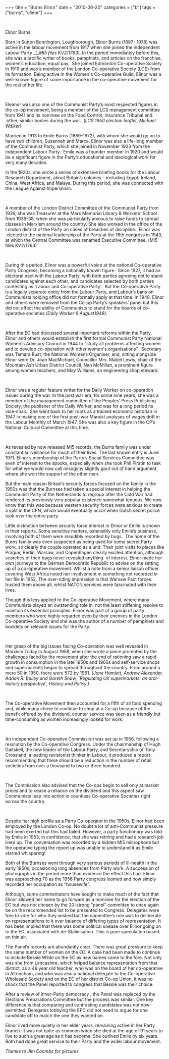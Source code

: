 +++
title = "Burns Elinor"
date = "2010-06-20"
categories = ["b"]
tags = ["burns", "elinor"]
+++

 

Elinor Burns

Born in Sutton Bonnington, Loughborough, Elinor Burns (1887- 1978) was active in the labour movement from 1917 when she joined the Independent Labour Party _(__MI5 files KV2/1763)._ In the period immediately before this, she was a prolific writer of books, pamphlets, and articles on the franchise, women’s education, equal pay.  She joined Edmonton Co-operative Society in 1919 and was a member of the London Co-operative Society (LCS) from its formation. Being active in the Women's Co-operative Guild, Elinor was a well-known figure of some importance in the co-operative movement for the rest of her life.

 

Eleanor was also one of the Communist Party’s most respected figures in the co-op movement, being a member of the LCS management committee from 1941 and its nominee on the Food Control, Insurance Tribunal and.  other, similar bodies during the war.  (_LCS 1950 election leaflet, Michael Walker)_

Married in 1913 to Emile Burns (1889-1972), with whom she would go on to have two children, Susannah and Marca, Elinor was also a life-long member of the Communist Party, which she joined in November 1923 from the Independent Labour Party.  Emile was a founder member in 1920 and would be a significant figure in the Party’s educational and ideological work for very many decades.

In the 1920s, she wrote a series of extensive briefing books for the Labour Research Department, about Britain’s colonies – including Egypt, Ireland, China, West Africa, and Malaya. During this period, she was connected with the League Against Imperialism.

 

A member of the London District Committee of the Communist Party from 1936, she was Treasurer at the Marx Memorial Library & Workers’ School from 1936-38, when she was particularly anxious to raise funds to spread classes in Marxism around the country. She also worked in the office of the London district of the Party on cases of breaches of discipline.  Elinor was  elected to the national leadership of the Party at the 16th congress in 1943, at which the Central Committee was renamed Executive Committee. (MI5 files KV2/1763)

 

During this period, Elinor was a powerful voice at the national Co-operative Party Congress, becoming a nationally known figure.  Since 1927, it had an electoral pact with the Labour Party, with both parties agreeing not to stand candidates against each other, and candidates selected by both parties contesting as ‘Labour and Co-operative Party’.  But the Co-operative Party is a legally separate entity from the Labour Party, and Labour’s bans on Communists holding office did not formally apply at that time. In 1948, Elinor and others were removed from the Co-op Party’s speakers’ panel but this did not affect the ability of Communists to stand for the boards of co-operative societies _(Daily Worker 6 August1948)._

 

After the EC had discussed several important reforms within the Party, Elinor and others would establish the first formal Communist Party National Women's Advisory Council in 1944 to “study all problems affecting women and to develop co-operation with other women's organisations”.  Secretary was Tamara Rust, the National Womens Organiser, and, sitting alongside Elinor were Dr. Joan MacMichael, Councillor Mrs. Mabel Lewis, chair of the Mountain Ash Urban District Council, Nan McMillan, a prominent figure among women teachers, and May Williams, an engineering shop steward.

 

Elinor was a regular feature writer for the Daily Worker on co-operation issues during the war. In the post war era, for some nine years, she was a member of the management committee of the Peoples’ Press Publishing Society, the publisher of the Daily Worker, and was for a long period its vice-chair.  She went back to her roots as a trained economic historian in 1947 in making one of the first post-war Marxist analyses of wages drift in the Labour Monthly of March 1947. She was also a key figure in the CP’s National Cultural Committee at this time.

 

As revealed by now released MI5 records, the Burns family was under constant surveillance for much of their lives. The last known entry is June 1971. Elinor’s membership of the Party’s Social Services Committee was even of interest to the spooks, especially when she took Phil Piratin to task for what we would now call misogyny slightly gout out of hand argument, where she won the support of the other men.   

But the main reason Britain’s security forces focused on the family in the 1950s was that the Burnses had taken a special interest in helping the Communist Party of the Netherlands to regroup after the Cold War had rendered its previously very popular existence somewhat tenuous. We now know that this was because western security forces were anxious to create a split in the CPN, which would eventually occur when Dutch secret police took over the entire party.

Little distinction between security force interest in Elinor or Emile is shown in their reports. Some sensitive matters, ostensibly only Emile’s business, involving both of them were inaudibly recorded by bugs.  The home of the Burns family was even suspected as being used for some secret Party work, so clearly the couple operated as a unit. Their joint visits to places like Prague, Berlin, Warsaw, and Copenhagen clearly excited attention, although searches of their bags never revealed anything  of interest. Elinor made her own journeys to the German Democratic Republic to advise on the setting up of a co-operative movement. Whilst a note from a senior liaison officer covering West Africa noted her involvement in something not recorded in her file in 1952. The over-riding impression is that Warsaw Pact forces trusted them above all, whilst NATO’s services were fascinated with their lives.

Though this less applied to the Co-operative Movement, where many Communists played an outstanding role in, not the least stiffening resolve to maintain its essential principles. Elinor was part of a group of party members who were highly regarded even by their enemies in the London Co-operative Society and she was the author of a number of pamphlets and booklets on relevant issues for the Party.

 

Her grasp of the big issues facing Co-operation was well revealed in Marxism Today in August 1958, when she wrote a piece promoted by the challenges faced by the movement after the end of rationing saw a rapid growth in consumption in the late 1950s and 1960s and self-service shops and supermarkets began to spread throughout the country. From around a mere 50 in 1950, there were 572 by 1961. _(Jane Hamlett, Andrew Alexander, Adrian R. Bailey and Gareth Shaw, \`Regulating UK supermarkets: an oral-history perspective’, History and Policy.)_

 

The Co-operative Movement then accounted for a fifth of all food spending and, while many chose to continue to shop at a Co-op because of the benefit offered by the dividend, counter service was seen as a friendly but time-consuming as women increasingly looked for work.

 

An independent Co-operative Commission was set up in 1956, following a resolution by the Co-operative Congress. Under the chairmanship of Hugh Gaitskell, the new leader of the Labour Party, and Secretaryship of Tony Crossland, a leading revisionist thinker in Labour, it produced a report recommending that there should be a reduction in the number of retail societies from over a thousand to two or three hundred.

 

The Commission also advised that the Co-ops begin to sell only at market prices and to cease a reliance on the dividend and this aspect saw Communists leap into action in countless Co-operative Societies right across the country.

 

Despite her high profile as a Party Co-operator in the 1950s, Elinor had been employed by the London Co-op. No doubt a lot of anti-Communist pressure had been exerted but this had failed. However, a party functionary was told by Emile in 1953, in confidence, that she was retiring and had a research job lined up. The conversation was recorded by a hidden MI5 microphone but the operative typing the report up was unable to understand it as Emile started whispering!

Both of the Burnses went through very serious periods of ill-health in the early 1950s, occasioning long absences from Party work. A succession of photographs in the period more than evidence the effect this had. Elinor was approaching 70 as the 1956 Party congress loomed and now simply recorded her occupation as “housewife”.

Although, some commentators have sought to make much of the fact that Elinor allowed her name to go forward as a nominee for the election of the EC but was not chosen by the 20-strong “panel” committee to once again be on the recommended list to be presented to Congress. Delegates were free to vote for who they wished but the committee’s role was to deliberate on representations to it over balance of differing types of representation. It has been implied that there was some political unease over Elinor going on to the EC, associated with de-Stalinisation. This is pure speculation based on thin air.

The Panel’s records are abundantly clear. There was great pressure to keep the same number of women on the EC. A case had been made to continue to include Bessie Wilde on the EC as new names came to the fore. Not only was she from Lancashire, which helped balance representation from that district, as a 49 year old teacher, who was on the board of her co-operative in Altrincham, and who was also a national delegate to the Co-operative Wholesale Society and on the EC of her district Co-op Union, it was no shock that the Panel reported to congress that Bessie was their choice.

After a review of inner-Party democracy , the Panel was replaced by the Elections Preparations Committee but the process was similar. One key difference is that comparing and contrasting candidates was not now permitted. Delegates lobbying the EPC did not need to argue for one candidate off to match the one they wanted on.

Elinor lived more quietly in her elder years, remaining active in her Party branch. It was not quite as common when she died at the age of 91 years to live to such a great age as it has become. She outlived Emile by six years. Both had done great service to their Party and the wider labour movement.

_Thanks to Jim Coombs for pictures_
